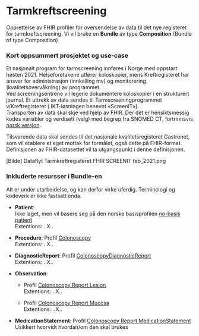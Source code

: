# Tarmkreftscreening
Opprettelse av FHIR profiler for oversendelse av data til det nye registeret for tarmkreftscreening.
Vi vil bruke en **Bundle** av type **Composition** (Bundle of type Composition)

### Kort oppsummert prosjektet og use-case
Et nasjonalt program for tarmscreening innføres i Norge med oppstart høsten 2021. Helseforetakene utfører koloskopier, mens Kreftregisteret har ansvar for administrasjon (innkalling mv) og monitorering (kvalitetsovervåkning) av programmet.<br>
Ved screeningsentrene vil legene dokumentere koloskopier i en strukturert journal. Et uttrekk av data sendes til Tarmscreeningprogrammet v/Kreftregisteret ( IKT-løsningen benevnt «ScreenIT»).<br>
Transporten av data skal skje ved hjelp av FHIR. Der det er hensiktsmessig kodes variabler og verdisett (valg) med begrep fra SNOMED CT, fortrinnsvis [norsk versjon](https://ehelse.no/kodeverk/snomed-ct).

Tilsvarende data skal sendes til det nasjonale kvalitetsregisteret Gastronet, som vil etablere et eget mottak for formålet, også dette på FHIR-format. Definisjonen av FHIR-datasettet vil ta utgangspunkt i denne definisjonen. 

[Bilde] Dataflyt Tarmkreftregisteret FHIR SCREENIT feb_2021.png

### Inkluderte resursser i Bundle-en
Alt er under utarbeidelse, og kan derfor virke uferdig. Terminologi og kodeverk er ikke fastsatt enda.

- **Patient**:<br> 
  Ikke laget, men vil basere seg på den norske basisprofilen [no-basis patient](https://simplifier.net/HL7Norwayno-basis/NoBasisPatient/~overview)<br>
  Extentions: ..X..

- **Procedure**: Profil [Colonoscopy](https://simplifier.net/norwegiancolonoscopyreport/colonoscopy)  <br>
  Extentions: ..X..  

- **DiagnosticReport**: Profil [ColonoscopyDiagnosticReport](https://simplifier.net/norwegiancolonoscopyreport/colonoscopydiagnosticreport)  <br>
  Extentions: ..X..

- **Observation**: 
  - Profil [Colonoscopy Report Lesion](https://simplifier.net/norwegiancolonoscopyreport/colonoscopyreportlesion) <br>
    Extentions: ..X..
    
  - Profil [Colonoscopy Report Mucosa](https://simplifier.net/norwegiancolonoscopyreport/colonoscopyreportmucosa) <br>
    Extentions: ..X..

- **MedicationStatement**: Profil [Colonoscopy Report MedicationStatement](https://simplifier.net/norwegiancolonoscopyreport/colonoscopymedicationstatement) <br>
Usikkert hvorvidt hvordan/om den skal brukes
